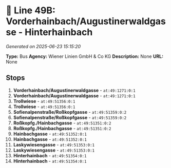 # 🚌 Line 49B: Vorderhainbach/Augustinerwaldgasse - Hinterhainbach

*Generated on 2025-06-23 15:15:20*

**Type:** Bus
**Agency:** Wiener Linien GmbH & Co KG
**Description:** None
**URL:** None

## Stops

1. **Vorderhainbach/Augustinerwaldgasse** - `at:49:1271:0:1`
2. **Vorderhainbach/Augustinerwaldgasse** - `at:49:1271:0:1`
3. **Trollwiese** - `at:49:51356:0:1`
4. **Trollwiese** - `at:49:51356:0:1`
5. **Sofienalpenstraße/Roßkopfgasse** - `at:49:51359:0:2`
6. **Sofienalpenstraße/Roßkopfgasse** - `at:49:51359:0:2`
7. **Roßkopfg./Hainbachgasse** - `at:49:51351:0:2`
8. **Roßkopfg./Hainbachgasse** - `at:49:51351:0:2`
9. **Hainbachgasse** - `at:49:51352:0:1`
10. **Hainbachgasse** - `at:49:51352:0:1`
11. **Laskywiesengasse** - `at:49:51353:0:1`
12. **Laskywiesengasse** - `at:49:51353:0:1`
13. **Hinterhainbach** - `at:49:51354:0:1`
14. **Hinterhainbach** - `at:49:51354:0:1`